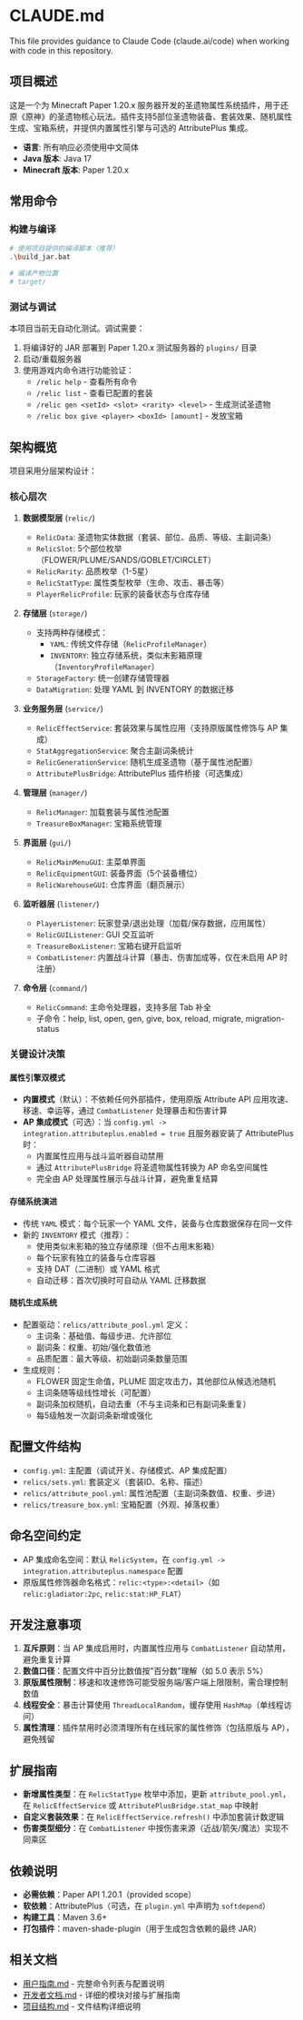 # CLAUDE.md

This file provides guidance to Claude Code (claude.ai/code) when working with code in this repository.

## 项目概述

这是一个为 Minecraft Paper 1.20.x 服务器开发的圣遗物属性系统插件，用于还原《原神》的圣遗物核心玩法。插件支持5部位圣遗物装备、套装效果、随机属性生成、宝箱系统，并提供内置属性引擎与可选的 AttributePlus 集成。

- **语言**: 所有响应必须使用中文简体
- **Java 版本**: Java 17
- **Minecraft 版本**: Paper 1.20.x

## 常用命令

### 构建与编译
```bash
# 使用项目提供的编译脚本（推荐）
.\build_jar.bat

# 编译产物位置
# target/
```

### 测试与调试
本项目当前无自动化测试。调试需要：
1. 将编译好的 JAR 部署到 Paper 1.20.x 测试服务器的 `plugins/` 目录
2. 启动/重载服务器
3. 使用游戏内命令进行功能验证：
   - `/relic help` - 查看所有命令
   - `/relic list` - 查看已配置的套装
   - `/relic gen <setId> <slot> <rarity> <level>` - 生成测试圣遗物
   - `/relic box give <player> <boxId> [amount]` - 发放宝箱

## 架构概览

项目采用分层架构设计：

### 核心层次
1. **数据模型层** (`relic/`)
   - `RelicData`: 圣遗物实体数据（套装、部位、品质、等级、主副词条）
   - `RelicSlot`: 5个部位枚举（FLOWER/PLUME/SANDS/GOBLET/CIRCLET）
   - `RelicRarity`: 品质枚举（1-5星）
   - `RelicStatType`: 属性类型枚举（生命、攻击、暴击等）
   - `PlayerRelicProfile`: 玩家的装备状态与仓库存储

2. **存储层** (`storage/`)
   - 支持两种存储模式：
     - `YAML`: 传统文件存储（`RelicProfileManager`）
     - `INVENTORY`: 独立存储系统，类似末影箱原理（`InventoryProfileManager`）
   - `StorageFactory`: 统一创建存储管理器
   - `DataMigration`: 处理 YAML 到 INVENTORY 的数据迁移

3. **业务服务层** (`service/`)
   - `RelicEffectService`: 套装效果与属性应用（支持原版属性修饰与 AP 集成）
   - `StatAggregationService`: 聚合主副词条统计
   - `RelicGenerationService`: 随机生成圣遗物（基于属性池配置）
   - `AttributePlusBridge`: AttributePlus 插件桥接（可选集成）

4. **管理层** (`manager/`)
   - `RelicManager`: 加载套装与属性池配置
   - `TreasureBoxManager`: 宝箱系统管理

5. **界面层** (`gui/`)
   - `RelicMainMenuGUI`: 主菜单界面
   - `RelicEquipmentGUI`: 装备界面（5个装备槽位）
   - `RelicWarehouseGUI`: 仓库界面（翻页展示）

6. **监听器层** (`listener/`)
   - `PlayerListener`: 玩家登录/退出处理（加载/保存数据，应用属性）
   - `RelicGUIListener`: GUI 交互监听
   - `TreasureBoxListener`: 宝箱右键开启监听
   - `CombatListener`: 内置战斗计算（暴击、伤害加成等，仅在未启用 AP 时注册）

7. **命令层** (`command/`)
   - `RelicCommand`: 主命令处理器，支持多层 Tab 补全
   - 子命令：help, list, open, gen, give, box, reload, migrate, migration-status

### 关键设计决策

#### 属性引擎双模式
- **内置模式**（默认）：不依赖任何外部插件，使用原版 Attribute API 应用攻速、移速、幸运等，通过 `CombatListener` 处理暴击和伤害计算
- **AP 集成模式**（可选）：当 `config.yml -> integration.attributeplus.enabled = true` 且服务器安装了 AttributePlus 时：
  - 内置属性应用与战斗监听器自动禁用
  - 通过 `AttributePlusBridge` 将圣遗物属性转换为 AP 命名空间属性
  - 完全由 AP 处理属性展示与战斗计算，避免重复结算

#### 存储系统演进
- 传统 `YAML` 模式：每个玩家一个 YAML 文件，装备与仓库数据保存在同一文件
- 新的 `INVENTORY` 模式（推荐）：
  - 使用类似末影箱的独立存储原理（但不占用末影箱）
  - 每个玩家有独立的装备与仓库容器
  - 支持 DAT（二进制）或 YAML 格式
  - 自动迁移：首次切换时可自动从 YAML 迁移数据

#### 随机生成系统
- 配置驱动：`relics/attribute_pool.yml` 定义：
  - 主词条：基础值、每级步进、允许部位
  - 副词条：权重、初始/强化数值池
  - 品质配置：最大等级、初始副词条数量范围
- 生成规则：
  - FLOWER 固定生命值，PLUME 固定攻击力，其他部位从候选池随机
  - 主词条随等级线性增长（可配置）
  - 副词条加权随机，自动去重（不与主词条和已有副词条重复）
  - 每5级触发一次副词条新增或强化

## 配置文件结构

- `config.yml`: 主配置（调试开关、存储模式、AP 集成配置）
- `relics/sets.yml`: 套装定义（套装ID、名称、描述）
- `relics/attribute_pool.yml`: 属性池配置（主副词条数值、权重、步进）
- `relics/treasure_box.yml`: 宝箱配置（外观、掉落权重）

## 命名空间约定

- AP 集成命名空间：默认 `RelicSystem`，在 `config.yml -> integration.attributeplus.namespace` 配置
- 原版属性修饰器命名格式：`relic:<type>:<detail>`（如 `relic:gladiator:2pc`, `relic:stat:HP_FLAT`）

## 开发注意事项

1. **互斥原则**：当 AP 集成启用时，内置属性应用与 `CombatListener` 自动禁用，避免重复计算
2. **数值口径**：配置文件中百分比数值按"百分数"理解（如 5.0 表示 5%）
3. **原版属性限制**：移速和攻速修饰可能受服务端/客户端上限限制，需合理控制数值
4. **线程安全**：暴击计算使用 `ThreadLocalRandom`，缓存使用 `HashMap`（单线程访问）
5. **属性清理**：插件禁用时必须清理所有在线玩家的属性修饰（包括原版与 AP），避免残留

## 扩展指南

- **新增属性类型**：在 `RelicStatType` 枚举中添加，更新 `attribute_pool.yml`，在 `RelicEffectService` 或 `AttributePlusBridge.stat_map` 中映射
- **自定义套装效果**：在 `RelicEffectService.refresh()` 中添加套装计数逻辑
- **伤害类型细分**：在 `CombatListener` 中按伤害来源（近战/箭矢/魔法）实现不同乘区

## 依赖说明

- **必需依赖**：Paper API 1.20.1（provided scope）
- **软依赖**：AttributePlus（可选，在 `plugin.yml` 中声明为 `softdepend`）
- **构建工具**：Maven 3.6+
- **打包插件**：maven-shade-plugin（用于生成包含依赖的最终 JAR）

## 相关文档

- [用户指南.md](docs/用户指南.md) - 完整命令列表与配置说明
- [开发者文档.md](docs/开发者文档.md) - 详细的模块对接与扩展指南
- [项目结构.md](docs/项目结构.md) - 文件结构详细说明
